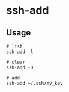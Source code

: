 # ssh-add

## Usage

```shell
# list
ssh-add -l

# clear
ssh-add -D

# add
ssh-add ~/.ssh/my_key
```
